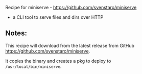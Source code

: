 Recipe for miniserve - https://github.com/svenstaro/miniserve

- a CLI tool to serve files and dirs over HTTP

## Notes:

This recipe will download from the latest release from GitHub https://github.com/svenstaro/miniserve.

It copies the binary and creates a pkg to deploy to `/usr/local/bin/miniserve`.
